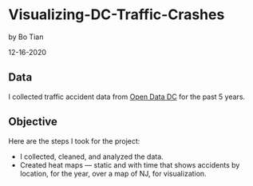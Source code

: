 # Visualizing-DC-Traffic-Crashes

by Bo Tian

12-16-2020

## Data 

I collected traffic accident data from [Open Data DC](https://opendata.dc.gov/datasets/70392a096a8e431381f1f692aaa06afd_24) for the past 5 years.

## Objective

Here are the steps I took for the project:

* I collected, cleaned, and analyzed the data.
* Created heat maps — static and with time that shows accidents by location, for the year, over a map of NJ, for visualization.
